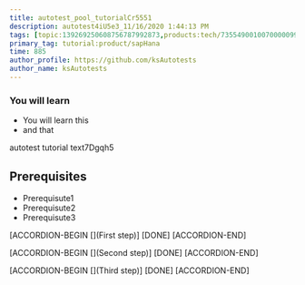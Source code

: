 ```yaml
---
title: autotest_pool_tutorialCr5551
description: autotest4iU5e3_11/16/2020 1:44:13 PM
tags: [topic:139269250608756787992873,products:tech/73554900100700000996,tutorial:experience/advanced]
primary_tag: tutorial:product/sapHana
time: 885
author_profile: https://github.com/ksAutotests
author_name: ksAutotests
---
```

### You will learn
- You will learn this
- and that

autotest tutorial text7Dgqh5

## Prerequisites
- Prerequisute1
- Prerequisute2
- Prerequisute3

[ACCORDION-BEGIN [](First step)]
[DONE]
[ACCORDION-END]

[ACCORDION-BEGIN [](Second step)]
[DONE]
[ACCORDION-END]

[ACCORDION-BEGIN [](Third step)]
[DONE]
[ACCORDION-END]

